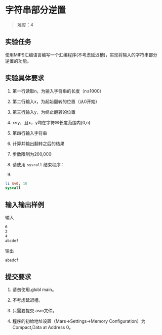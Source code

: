 # 字符串部分逆置

> 难度：4

## 实验任务

使用MIPS汇编语言编写一个汇编程序(不考虑延迟槽)，实现将输入的字符串部分逆置的功能。

## 实验具体要求

1. 第一行读取n，为输入字符串的长度（n≤1000）

2. 第二行输入x，为起始翻转的位置（从0开始）

3. 第三行输入y，为终止翻转的位置

4. x≤y，且x，y均在字符串长度范围内[0,n)

5. 第四行输入字符串

6. 计算并输出翻转之后的结果

7. 步数限制为200,000

8. 请使用 `syscall` 结束程序：
9. 
```mips
li $v0, 10
syscall
```

## 输入输出样例

输入

```txt
6
2
4
abcdef
```

输出

```txt
abedcf
```

## 提交要求

1. 请勿使用.globl main。

2. 不考虑延迟槽。

3. 只需要提交.asm文件。

4. 程序的初始地址设置（Mars->Settings->Memory Configuration）为Compact,Data at Address 0。